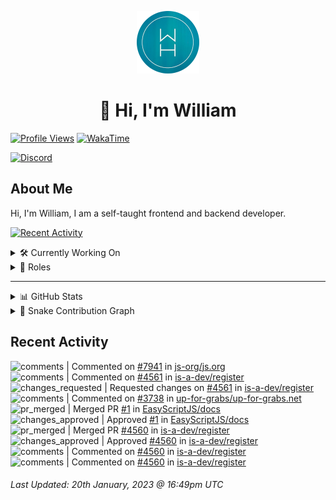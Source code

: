 <p align="center">
  <a href="https://wdh.gg">
    <img src="https://raw.githubusercontent.com/WilliamDavidHarrison/WilliamDavidHarrison/main/assets/logo.png" height="100" width="100">
  </a>
</p>

<h1 align="center">👋 Hi, I'm William</h1>

[![Profile Views](https://komarev.com/ghpvc/?username=williamdavidharrison&color=blue&style=for-the-badge)](https://wdh.gg/github)
[![WakaTime](https://wakatime.com/badge/user/817e29c1-e1ac-4adc-936b-37bfa447c165.svg?style=for-the-badge)](https://wdh.gg/wakatime)

[![Discord](https://lanyard.cnrad.dev/api/853158265466257448)](https://wdh.gg/discord/account)

## About Me
Hi, I'm William, I am a self-taught frontend and backend developer.

[![Recent Activity](https://img.shields.io/badge/-Recent%20Activity-333333?style=for-the-badge&logo=github)](https://wdh.gg/activity)

<details>
  <summary>🛠️ Currently Working On</summary>
  <br>

  [![Easy Script](https://img.shields.io/badge/-Easy%20Script-333333?style=for-the-badge)](https://wdh.gg/easyscript)

</details>

<details>
  <summary>💼 Roles</summary>
  <br>

  [![Future Focus Accounting](https://img.shields.io/badge/Future%20Focus%20Accounting-Developer-222222?style=for-the-badge)](https://wdh.gg/ffa/github)

  [![Open Domains](https://img.shields.io/badge/Open%20Domains-Maintainer-222222?style=for-the-badge)](https://wdh.gg/od)

  [![is-a.dev](https://img.shields.io/badge/is--a.dev-Maintainer-222222?style=for-the-badge)](https://wdh.gg/is-a-dev)

  [![is-a-good.dev](https://img.shields.io/badge/is--a--good.dev-Helper-222222?style=for-the-badge)](https://wdh.gg/is-a-good-dev)

</details>

---

<details>
  <summary>📊 GitHub Stats</summary>
  <br>

  ![GitHub Stats](https://github-readme-stats.vercel.app/api?username=williamdavidharrison&theme=algolia&show_icons=true&border_radius=8&count_private=true&include_all_commits=true)

  ![Top Languages](https://github-readme-stats.vercel.app/api/top-langs/?username=williamdavidharrison&theme=algolia&layout=compact&border_radius=8)

  ![GitHub Streak](https://streak-stats.demolab.com/?user=WilliamDavidHarrison&theme=dark)

</details>

<details>
  <summary>🐍 Snake Contribution Graph</summary>
  <br>

  ![Snake](https://github.com/WilliamDavidHarrison/WilliamDavidHarrison/blob/output/github-contribution-grid-snake.svg)

</details>

## Recent Activity

<!--RECENT_ACTIVITY:start-->
![comments](https://cdn.jsdelivr.net/gh/Readme-Workflows/Readme-Icons@main/icons/octicons/Comment.svg) | Commented on [#7941](https://github.com/js-org/js.org/pull/7941#issuecomment-1398349986) in [js-org/js.org](https://github.com/js-org/js.org)<br>
![comments](https://cdn.jsdelivr.net/gh/Readme-Workflows/Readme-Icons@main/icons/octicons/Comment.svg) | Commented on [#4561](https://github.com/is-a-dev/register/pull/4561#discussion_r1082373872) in [is-a-dev/register](https://github.com/is-a-dev/register)<br>
![changes_requested](https://cdn.jsdelivr.net/gh/Readme-Workflows/Readme-Icons@main/icons/octicons/RequestedChanges.svg) | Requested changes on [#4561](https://github.com/is-a-dev/register/pull/4561#pullrequestreview-1263364231) in [is-a-dev/register](https://github.com/is-a-dev/register)<br>
![comments](https://cdn.jsdelivr.net/gh/Readme-Workflows/Readme-Icons@main/icons/octicons/Comment.svg) | Commented on [#3738](https://github.com/up-for-grabs/up-for-grabs.net/pull/3738#issuecomment-1398231132) in [up-for-grabs/up-for-grabs.net](https://github.com/up-for-grabs/up-for-grabs.net)<br>
![pr_merged](https://cdn.jsdelivr.net/gh/Readme-Workflows/Readme-Icons@main/icons/octicons/PullRequestMerged.svg) | Merged PR [#1](https://github.com/EasyScriptJS/docs/pull/1) in [EasyScriptJS/docs](https://github.com/EasyScriptJS/docs)<br>
![changes_approved](https://cdn.jsdelivr.net/gh/Readme-Workflows/Readme-Icons@main/icons/octicons/ApprovedChanges.svg) | Approved [#1](https://github.com/EasyScriptJS/docs/pull/1#pullrequestreview-1263336427) in [EasyScriptJS/docs](https://github.com/EasyScriptJS/docs)<br>
![pr_merged](https://cdn.jsdelivr.net/gh/Readme-Workflows/Readme-Icons@main/icons/octicons/PullRequestMerged.svg) | Merged PR [#4560](https://github.com/is-a-dev/register/pull/4560) in [is-a-dev/register](https://github.com/is-a-dev/register)<br>
![changes_approved](https://cdn.jsdelivr.net/gh/Readme-Workflows/Readme-Icons@main/icons/octicons/ApprovedChanges.svg) | Approved [#4560](https://github.com/is-a-dev/register/pull/4560#pullrequestreview-1263310617) in [is-a-dev/register](https://github.com/is-a-dev/register)<br>
![comments](https://cdn.jsdelivr.net/gh/Readme-Workflows/Readme-Icons@main/icons/octicons/Comment.svg) | Commented on [#4560](https://github.com/is-a-dev/register/pull/4560#discussion_r1082347059) in [is-a-dev/register](https://github.com/is-a-dev/register)<br>
![comments](https://cdn.jsdelivr.net/gh/Readme-Workflows/Readme-Icons@main/icons/octicons/Comment.svg) | Commented on [#4560](https://github.com/is-a-dev/register/pull/4560#discussion_r1082346872) in [is-a-dev/register](https://github.com/is-a-dev/register)<br>
<!--RECENT_ACTIVITY:end-->

<!--RECENT_ACTIVITY:last_update-->
###### Last Updated: 20th January, 2023 @ 16:49pm UTC
<!--RECENT_ACTIVITY:last_update_end-->
